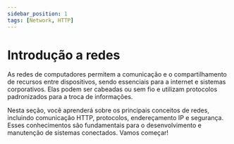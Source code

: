 ```yaml
---
sidebar_position: 1
tags: [Network, HTTP]
---
```


# Introdução a redes

As redes de computadores permitem a comunicação e o compartilhamento de recursos entre dispositivos, sendo essenciais para a internet e sistemas corporativos. Elas podem ser cabeadas ou sem fio e utilizam protocolos padronizados para a troca de informações.

Nesta seção, você aprenderá sobre os principais conceitos de redes, incluindo comunicação HTTP, protocolos, endereçamento IP e segurança. Esses conhecimentos são fundamentais para o desenvolvimento e manutenção de sistemas conectados. Vamos começar!
